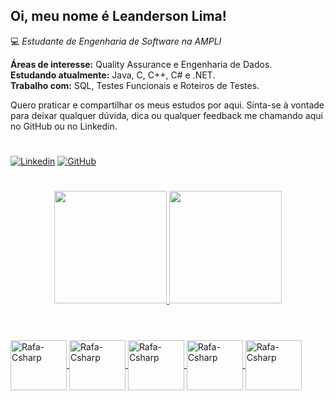 ## Oi, meu nome é Leanderson Lima!

💻 *Estudante de Engenharia de Software na AMPLI*


**Áreas de interesse:** Quality Assurance e Engenharia de Dados.  
**Estudando atualmente:** Java, C, C++, C# e .NET.   
**Trabalho com:** SQL, Testes Funcionais e Roteiros de Testes.

Quero praticar e compartilhar os meus estudos por aqui. Sinta-se à vontade para deixar qualquer dúvida, dica ou qualquer feedback me chamando aqui no GitHub ou no Linkedin.

#

[![Linkedin](https://img.shields.io/badge/LinkedIn-0077B5?style=for-the-badge&logo=linkedin&logoColor=white)](https://www.linkedin.com/in/leanderson-dias-de-lima-15056215b/)
[![GitHub](	https://img.shields.io/badge/GitHub-100000?style=for-the-badge&logo=github&logoColor=white)](https://github.com/LeanLima7)

#
    
<div align="center">
  <a href="https://github.com/LeanLima7">
  <img height="180em" src="https://github-readme-stats.vercel.app/api?username=LeanLima7&show_icons=true&theme=dark&include_all_commits=true&count_private=true"/>
  <img height="180em" src="https://github-readme-stats.vercel.app/api/top-langs/?username=LeanLima7&layout=compact&langs_count=7&theme=dark"/>
</div>
        
#    
    
 </div>
<div style="display: inline_block"><br>
    
  <img align="center" alt="Rafa-Csharp" height="80" width="90" src="https://cdn.jsdelivr.net/gh/devicons/devicon/icons/java/java-original.svg">
  <img align="center" alt="Rafa-Csharp" height="80" width="90" src="https://cdn.jsdelivr.net/gh/devicons/devicon/icons/c/c-original.svg">
  <img align="center" alt="Rafa-Csharp" height="80" width="90" src="https://cdn.jsdelivr.net/gh/devicons/devicon/icons/cplusplus/cplusplus-original.svg">
  <img align="center" alt="Rafa-Csharp" height="80" width="90" src="https://cdn.jsdelivr.net/gh/devicons/devicon/icons/csharp/csharp-original.svg">
  <img align="center" alt="Rafa-Csharp" height="80" width="90" src="https://cdn.jsdelivr.net/gh/devicons/devicon/icons/dot-net/dot-net-plain-wordmark.svg">
       
</div>
  
 #

